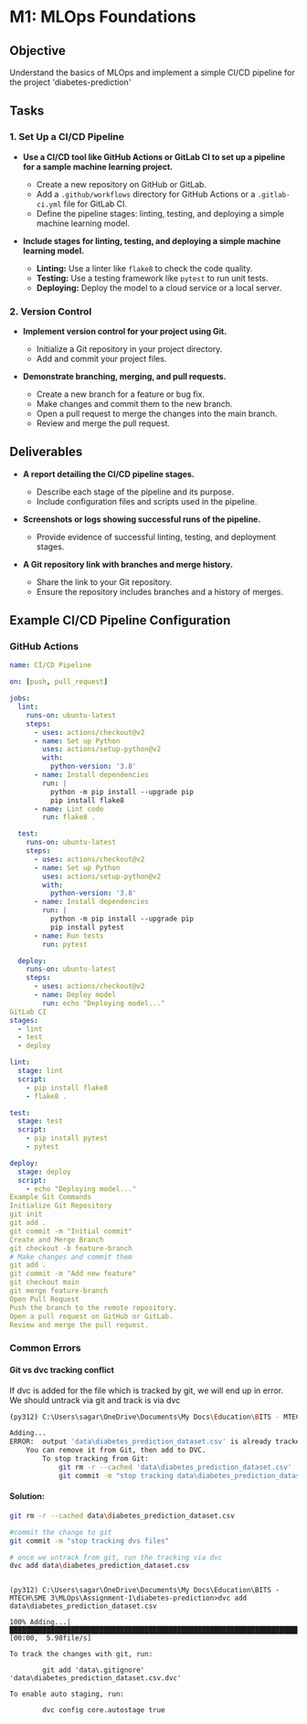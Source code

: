 # M1: MLOps Foundations

## Objective
Understand the basics of MLOps and implement a simple CI/CD pipeline for the project 'diabetes-prediction'

## Tasks

### 1. Set Up a CI/CD Pipeline
- **Use a CI/CD tool like GitHub Actions or GitLab CI to set up a pipeline for a sample machine learning project.**
  - Create a new repository on GitHub or GitLab.
  - Add a `.github/workflows` directory for GitHub Actions or a `.gitlab-ci.yml` file for GitLab CI.
  - Define the pipeline stages: linting, testing, and deploying a simple machine learning model.

- **Include stages for linting, testing, and deploying a simple machine learning model.**
  - **Linting:** Use a linter like `flake8` to check the code quality.
  - **Testing:** Use a testing framework like `pytest` to run unit tests.
  - **Deploying:** Deploy the model to a cloud service or a local server.

### 2. Version Control
- **Implement version control for your project using Git.**
  - Initialize a Git repository in your project directory.
  - Add and commit your project files.

- **Demonstrate branching, merging, and pull requests.**
  - Create a new branch for a feature or bug fix.
  - Make changes and commit them to the new branch.
  - Open a pull request to merge the changes into the main branch.
  - Review and merge the pull request.

## Deliverables
- **A report detailing the CI/CD pipeline stages.**
  - Describe each stage of the pipeline and its purpose.
  - Include configuration files and scripts used in the pipeline.

- **Screenshots or logs showing successful runs of the pipeline.**
  - Provide evidence of successful linting, testing, and deployment stages.

- **A Git repository link with branches and merge history.**
  - Share the link to your Git repository.
  - Ensure the repository includes branches and a history of merges.

## Example CI/CD Pipeline Configuration

### GitHub Actions
```yaml
name: CI/CD Pipeline

on: [push, pull_request]

jobs:
  lint:
    runs-on: ubuntu-latest
    steps:
      - uses: actions/checkout@v2
      - name: Set up Python
        uses: actions/setup-python@v2
        with:
          python-version: '3.8'
      - name: Install dependencies
        run: |
          python -m pip install --upgrade pip
          pip install flake8
      - name: Lint code
        run: flake8 .

  test:
    runs-on: ubuntu-latest
    steps:
      - uses: actions/checkout@v2
      - name: Set up Python
        uses: actions/setup-python@v2
        with:
          python-version: '3.8'
      - name: Install dependencies
        run: |
          python -m pip install --upgrade pip
          pip install pytest
      - name: Run tests
        run: pytest

  deploy:
    runs-on: ubuntu-latest
    steps:
      - uses: actions/checkout@v2
      - name: Deploy model
        run: echo "Deploying model..."
GitLab CI
stages:
  - lint
  - test
  - deploy

lint:
  stage: lint
  script:
    - pip install flake8
    - flake8 .

test:
  stage: test
  script:
    - pip install pytest
    - pytest

deploy:
  stage: deploy
  script:
    - echo "Deploying model..."
Example Git Commands
Initialize Git Repository
git init
git add .
git commit -m "Initial commit"
Create and Merge Branch
git checkout -b feature-branch
# Make changes and commit them
git add .
git commit -m "Add new feature"
git checkout main
git merge feature-branch
Open Pull Request
Push the branch to the remote repository.
Open a pull request on GitHub or GitLab.
Review and merge the pull request.
```

### Common Errors

#### Git vs dvc tracking conflict
If dvc is added for the file which is tracked by git, we will end up in error. We should untrack via git and track is via dvc

```sh
(py312) C:\Users\sagar\OneDrive\Documents\My Docs\Education\BITS - MTECH\SME 3\MLOps\Assignment-1\diabetes-prediction>dvc add data\diabetes_prediction_dataset.csv

Adding...                                                                                                                                                         
ERROR:  output 'data\diabetes_prediction_dataset.csv' is already tracked by SCM (e.g. Git).                                                                       
    You can remove it from Git, then add to DVC.
        To stop tracking from Git:
            git rm -r --cached 'data\diabetes_prediction_dataset.csv'
            git commit -m "stop tracking data\diabetes_prediction_dataset.csv"
```

#### Solution: 
```bash
git rm -r --cached data\diabetes_prediction_dataset.csv

#commit the change to git
git commit -m "stop tracking dvs files"

# once we untrack from git, run the tracking via dvc
dvc add data\diabetes_prediction_dataset.csv
```
```plaintext

(py312) C:\Users\sagar\OneDrive\Documents\My Docs\Education\BITS - MTECH\SME 3\MLOps\Assignment-1\diabetes-prediction>dvc add data\diabetes_prediction_dataset.csv

100% Adding...|█████████████████████████████████████████████████████████████████████████████████████████████████████████████████████████|1/1 [00:00,  5.98file/s] 

To track the changes with git, run:

        git add 'data\.gitignore' 'data\diabetes_prediction_dataset.csv.dvc'

To enable auto staging, run:

        dvc config core.autostage true
```